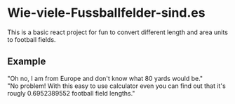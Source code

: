 # Wie-viele-Fussballfelder-sind.es
This is a basic react project for fun to convert different length and area units to football fields.

## Example
"Oh no, I am from Europe and don't know what 80 yards would be." <br>
"No problem! With this easy to use calculator even you can find out that it's rougly 0.6952389552 football field lengths."
